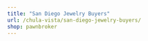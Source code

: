 ```yaml
---
title: "San Diego Jewelry Buyers"
url: /chula-vista/san-diego-jewelry-buyers/
shop: pawnbroker
---
```


